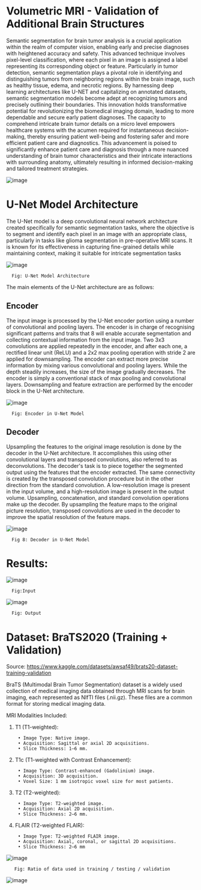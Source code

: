 # Volumetric MRI - Validation of Additional Brain Structures

Semantic segmentation for brain tumor analysis is a crucial application within the realm of computer vision, enabling early and precise diagnoses with heightened accuracy and safety. This advanced technique involves pixel-level classification, where each pixel in an image is assigned a label representing its corresponding object or feature. Particularly in tumor detection, semantic segmentation plays a pivotal role in identifying and distinguishing tumors from neighboring regions within the brain image, such as healthy tissue, edema, and necrotic regions. By harnessing deep learning architectures like U-NET and capitalizing on annotated datasets, semantic segmentation models become adept at recognizing tumors and precisely outlining their boundaries. This innovation holds transformative potential for revolutionizing the biomedical imaging domain, leading to more dependable and secure early patient diagnoses. The capacity to comprehend intricate brain tumor details on a micro level empowers healthcare systems with the acumen required for instantaneous decision-making, thereby ensuring patient well-being and fostering safer and more efficient patient care and diagnostics. This advancement is poised to significantly enhance patient care and diagnosis through a more nuanced understanding of brain tumor characteristics and their intricate interactions with surrounding anatomy, ultimately resulting in informed decision-making and tailored treatment strategies.

![image](https://github.com/Phirat-Passi/Volumetric-MRI-Validation-of-Additional-Brain-Structures/assets/67471222/2e6f906f-bc34-42c4-ab8e-ef71eb4d957f)



# U-Net Model Architecture

The U-Net model is a deep convolutional neural network architecture created specifically for semantic segmentation tasks, where the objective is to segment and identify each pixel in an image with an appropriate class, particularly in tasks like glioma segmentation in pre-operative MRI scans. It is known for its effectiveness in capturing fine-grained details while maintaining context, making it suitable for intricate segmentation tasks

![image](https://github.com/Phirat-Passi/Volumetric-MRI-Validation-of-Additional-Brain-Structures/assets/67471222/e518f3e6-11f2-48ed-b549-fe8ebaaac816)

      Fig: U-Net Model Architecture 

The main elements of the U-Net architecture are as follows:

## Encoder 

The input image is processed by the U-Net encoder portion using a number of convolutional and pooling layers. The encoder is in charge of recognising significant patterns and traits that 8 will enable accurate segmentation and collecting contextual information from the input image. Two 3x3 convolutions are applied repeatedly in the encoder, and after each one, a rectified linear unit (ReLU) and a 2x2 max pooling operation with stride 2 are applied for downsampling. The encoder can extract more precise information by mixing various convolutional and pooling layers. While the depth steadily increases, the size of the image gradually decreases. The encoder is simply a conventional stack of max pooling and convolutional layers. Downsampling and feature extraction are performed by the encoder block in the U-Net architecture.

![image](https://github.com/Phirat-Passi/Volumetric-MRI-Validation-of-Additional-Brain-Structures/assets/67471222/6b39d667-b966-41f0-9ca0-86c12d949c53)

      Fig: Encoder in U-Net Model

## Decoder 

Upsampling the features to the original image resolution is done by the decoder in the U-Net architecture. It accomplishes this using other convolutional layers and transposed convolutions, also referred to as deconvolutions. The decoder's task is to piece together the segmented output using the features that the encoder extracted. The same connectivity is created by the transposed convolution procedure but in the other direction from the standard convolution. A low-resolution image is present in the input volume, and a high-resolution image is present in the output volume. Upsampling, concatenation, and standard convolution operations make up the decoder. By upsampling the feature maps to the original picture resolution, transposed convolutions are used in the decoder to improve the spatial resolution of the feature maps.

![image](https://github.com/Phirat-Passi/Volumetric-MRI-Validation-of-Additional-Brain-Structures/assets/67471222/afef79fb-2cb3-4e67-b9f3-681e77b81a13)

      Fig 8: Decoder in U-Net Model

# Results:

![image](https://github.com/Phirat-Passi/Volumetric-MRI-Validation-of-Additional-Brain-Structures/assets/67471222/fe325387-6563-410d-bc75-a4946d605618)

      Fig:Input

![image](https://github.com/Phirat-Passi/Volumetric-MRI-Validation-of-Additional-Brain-Structures/assets/67471222/05cb69f4-2b92-4830-84bb-a0200db2285d)

      Fig: Output



# Dataset: BraTS2020 (Training + Validation)

Source: https://www.kaggle.com/datasets/awsaf49/brats20-dataset-training-validation

BraTS (Multimodal Brain Tumor Segmentation) dataset is a widely used collection of medical imaging data obtained through MRI scans for brain                   imaging, each represented as NIfTI files (.nii.gz). These files are a common format for storing medical imaging data.

MRI Modalities Included:

1. T1 (T1-weighted):
   
        • Image Type: Native image.
        • Acquisition: Sagittal or axial 2D acquisitions.
        • Slice Thickness: 1–6 mm.

2. T1c (T1-weighted with Contrast Enhancement):
   
        • Image Type: Contrast-enhanced (Gadolinium) image.
        • Acquisition: 3D acquisition.
        • Voxel Size: 1 mm isotropic voxel size for most patients.

3. T2 (T2-weighted):
   
        • Image Type: T2-weighted image.
        • Acquisition: Axial 2D acquisition.
        • Slice Thickness: 2–6 mm.

4. FLAIR (T2-weighted FLAIR):

        • Image Type: T2-weighted FLAIR image.
        • Acquisition: Axial, coronal, or sagittal 2D acquisitions.
        • Slice Thickness: 2–6 mm

![image](https://github.com/Phirat-Passi/Volumetric-MRI-Validation-of-Additional-Brain-Structures/assets/67471222/6d2eaa26-637e-467e-90b1-f4eb1ce144df)

       Fig: Ratio of data used in training / testing / validation

![image](https://github.com/Phirat-Passi/Volumetric-MRI-Validation-of-Additional-Brain-Structures/assets/67471222/22cfc4ea-6ac1-449d-942e-f9177dc89625)

